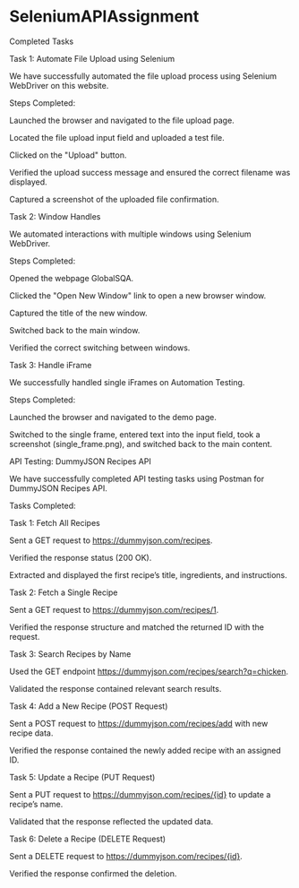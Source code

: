 # SeleniumAPIAssignment

Completed Tasks

Task 1: Automate File Upload using Selenium

We have successfully automated the file upload process using Selenium WebDriver on this website.

Steps Completed:

Launched the browser and navigated to the file upload page.

Located the file upload input field and uploaded a test file.

Clicked on the "Upload" button.

Verified the upload success message and ensured the correct filename was displayed.

Captured a screenshot of the uploaded file confirmation.

Task 2: Window Handles

We automated interactions with multiple windows using Selenium WebDriver.

Steps Completed:

Opened the webpage GlobalSQA.

Clicked the "Open New Window" link to open a new browser window.

Captured the title of the new window.

Switched back to the main window.

Verified the correct switching between windows.

Task 3: Handle iFrame

We successfully handled single iFrames on Automation Testing.

Steps Completed:

Launched the browser and navigated to the demo page.

Switched to the single frame, entered text into the input field, took a screenshot (single_frame.png), and switched back to the main content.

API Testing: DummyJSON Recipes API

We have successfully completed API testing tasks using Postman for DummyJSON Recipes API.

Tasks Completed:

Task 1: Fetch All Recipes

Sent a GET request to https://dummyjson.com/recipes.

Verified the response status (200 OK).

Extracted and displayed the first recipe’s title, ingredients, and instructions.

Task 2: Fetch a Single Recipe

Sent a GET request to https://dummyjson.com/recipes/1.

Verified the response structure and matched the returned ID with the request.

Task 3: Search Recipes by Name

Used the GET endpoint https://dummyjson.com/recipes/search?q=chicken.

Validated the response contained relevant search results.

Task 4: Add a New Recipe (POST Request)

Sent a POST request to https://dummyjson.com/recipes/add with new recipe data.

Verified the response contained the newly added recipe with an assigned ID.

Task 5: Update a Recipe (PUT Request)

Sent a PUT request to https://dummyjson.com/recipes/{id} to update a recipe’s name.

Validated that the response reflected the updated data.

Task 6: Delete a Recipe (DELETE Request)

Sent a DELETE request to https://dummyjson.com/recipes/{id}.

Verified the response confirmed the deletion.
